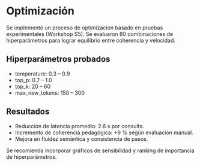 # Optimización

Se implementó un proceso de optimización basado en pruebas experimentales (Workshop S5). 
Se evaluaron 80 combinaciones de hiperparámetros para lograr equilibrio entre coherencia y velocidad.

## Hiperparámetros probados
- temperature: 0.3 – 0.9  
- top_p: 0.7 – 1.0  
- top_k: 20 – 60  
- max_new_tokens: 150 – 300  

## Resultados
- Reducción de latencia promedio: 2.6 s por consulta.  
- Incremento de coherencia pedagógica: +9 % según evaluación manual.  
- Mejora en fluidez semántica y consistencia de pasos.

Se recomienda incorporar gráficos de sensibilidad y ranking de importancia de hiperparámetros.
